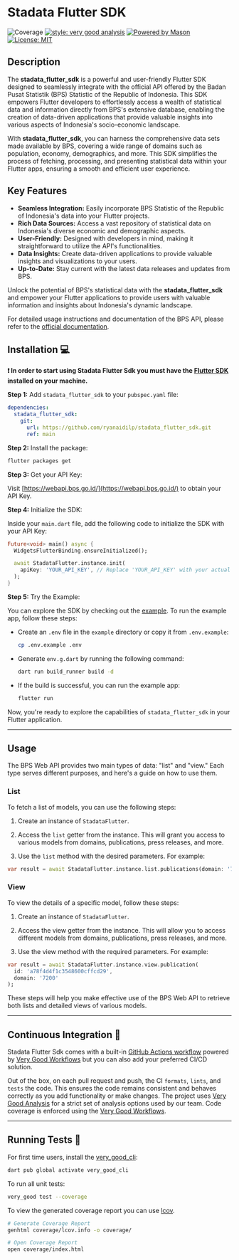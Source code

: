 # Stadata Flutter SDK

![Coverage](https://img.shields.io/badge/coverage-47.5%25-orange)
[![style: very good analysis][very_good_analysis_badge]][very_good_analysis_link]
[![Powered by Mason](https://img.shields.io/endpoint?url=https%3A%2F%2Ftinyurl.com%2Fmason-badge)](https://github.com/felangel/mason)
[![License: MIT][license_badge]][license_link]

## Description

The **stadata_flutter_sdk** is a powerful and user-friendly Flutter SDK designed to seamlessly integrate with the official API offered by the Badan Pusat Statistik (BPS) Statistic of the Republic of Indonesia. This SDK empowers Flutter developers to effortlessly access a wealth of statistical data and information directly from BPS's extensive database, enabling the creation of data-driven applications that provide valuable insights into various aspects of Indonesia's socio-economic landscape.

With **stadata_flutter_sdk**, you can harness the comprehensive data sets made available by BPS, covering a wide range of domains such as population, economy, demographics, and more. This SDK simplifies the process of fetching, processing, and presenting statistical data within your Flutter apps, ensuring a smooth and efficient user experience.

## Key Features

- **Seamless Integration:** Easily incorporate BPS Statistic of the Republic of Indonesia's data into your Flutter projects.
- **Rich Data Sources:** Access a vast repository of statistical data on Indonesia's diverse economic and demographic aspects.
- **User-Friendly:** Designed with developers in mind, making it straightforward to utilize the API's functionalities.
- **Data Insights:** Create data-driven applications to provide valuable insights and visualizations to your users.
- **Up-to-Date:** Stay current with the latest data releases and updates from BPS.

Unlock the potential of BPS's statistical data with the **stadata_flutter_sdk** and empower your Flutter applications to provide users with valuable information and insights about Indonesia's dynamic landscape.

For detailed usage instructions and documentation of the BPS API, please refer to the [official documentation](https://webapi.bps.go.id/documentation/).

## Installation 💻

**❗ In order to start using Stadata Flutter Sdk you must have the [Flutter SDK][flutter_install_link] installed on your machine.**

**Step 1:** Add `stadata_flutter_sdk` to your `pubspec.yaml` file:

```yaml
dependencies:
  stadata_flutter_sdk:
    git:
      url: https://github.com/ryanaidilp/stadata_flutter_sdk.git
      ref: main
```

**Step 2:** Install the package:

```sh
flutter packages get
```

**Step 3:** Get your API Key:

Visit [https://webapi.bps.go.id/](https://webapi.bps.go.id/) to obtain your API Key.

**Step 4:** Initialize the SDK:

Inside your `main.dart` file, add the following code to initialize the SDK with your API Key:

```dart
Future<void> main() async {
  WidgetsFlutterBinding.ensureInitialized();

  await StadataFlutter.instance.init(
    apiKey: 'YOUR_API_KEY', // Replace 'YOUR_API_KEY' with your actual API Key
  );
}
```

**Step 5:** Try the Example:

You can explore the SDK by checking out the [example](https://github.com/ryanaidilp/stadata_flutter_sdk/tree/develop/example). To run the example app, follow these steps:

- Create an `.env` file in the `example` directory or copy it from `.env.example`:

  ```sh
  cp .env.example .env
  ```

- Generate `env.g.dart` by running the following command:

  ```sh
  dart run build_runner build -d
  ```

- If the build is successful, you can run the example app:

  ```sh
  flutter run
  ```

Now, you're ready to explore the capabilities of `stadata_flutter_sdk` in your Flutter application.

---

## Usage

The BPS Web API provides two main types of data: "list" and "view." Each type serves different purposes, and here's a guide on how to use them.

### List

To fetch a list of models, you can use the following steps:

1. Create an instance of `StadataFlutter`.

2. Access the `list` getter from the instance. This will grant you access to various models from domains, publications, press releases, and more.

3. Use the `list` method with the desired parameters. For example:

```dart
var result = await StadataFlutter.instance.list.publications(domain: '7200');
```

### View

To view the details of a specific model, follow these steps:

1. Create an instance of `StadataFlutter`.

2. Access the view getter from the instance. This will allow you to access different models from domains, publications, press releases, and more.

3. Use the view method with the required parameters. For example:

```dart
var result = await StadataFlutter.instance.view.publication(
  id: 'a78f4d4f1c3548600cffcd29',
  domain: '7200'
);

```

These steps will help you make effective use of the BPS Web API to retrieve both lists and detailed views of various models.

---

## Continuous Integration 🤖

Stadata Flutter Sdk comes with a built-in [GitHub Actions workflow][github_actions_link] powered by [Very Good Workflows][very_good_workflows_link] but you can also add your preferred CI/CD solution.

Out of the box, on each pull request and push, the CI `formats`, `lints`, and `tests` the code. This ensures the code remains consistent and behaves correctly as you add functionality or make changes. The project uses [Very Good Analysis][very_good_analysis_link] for a strict set of analysis options used by our team. Code coverage is enforced using the [Very Good Workflows][very_good_coverage_link].

---

## Running Tests 🧪

For first time users, install the [very_good_cli][very_good_cli_link]:

```sh
dart pub global activate very_good_cli
```

To run all unit tests:

```sh
very_good test --coverage
```

To view the generated coverage report you can use [lcov](https://github.com/linux-test-project/lcov).

```sh
# Generate Coverage Report
genhtml coverage/lcov.info -o coverage/

# Open Coverage Report
open coverage/index.html
```

[flutter_install_link]: https://docs.flutter.dev/get-started/install
[github_actions_link]: https://docs.github.com/en/actions/learn-github-actions
[license_badge]: https://img.shields.io/badge/license-MIT-blue.svg
[license_link]: https://opensource.org/licenses/MIT
[very_good_analysis_badge]: https://img.shields.io/badge/style-very_good_analysis-B22C89.svg
[very_good_analysis_link]: https://pub.dev/packages/very_good_analysis
[very_good_cli_link]: https://pub.dev/packages/very_good_cli
[very_good_coverage_link]: https://github.com/marketplace/actions/very-good-coverage
[very_good_workflows_link]: https://github.com/VeryGoodOpenSource/very_good_workflows
